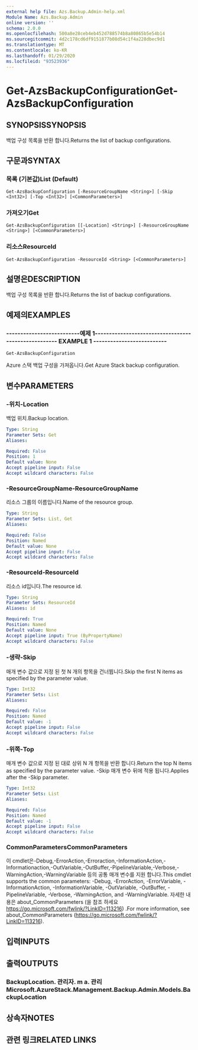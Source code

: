 ```yaml
---
external help file: Azs.Backup.Admin-help.xml
Module Name: Azs.Backup.Admin
online version: ''
schema: 2.0.0
ms.openlocfilehash: 500a8e28ceb4eb452d788574b8a80865b5e54b14
ms.sourcegitcommit: 4d2c178cd6df9151877b08d54c1f4a228dbec9d1
ms.translationtype: MT
ms.contentlocale: ko-KR
ms.lasthandoff: 01/29/2020
ms.locfileid: "93523936"
---
```

# <span data-ttu-id="81034-101">Get-AzsBackupConfiguration</span><span class="sxs-lookup"><span data-stu-id="81034-101">Get-AzsBackupConfiguration</span></span>

## <span data-ttu-id="81034-102">SYNOPSIS</span><span class="sxs-lookup"><span data-stu-id="81034-102">SYNOPSIS</span></span>
<span data-ttu-id="81034-103">백업 구성 목록을 반환 합니다.</span><span class="sxs-lookup"><span data-stu-id="81034-103">Returns the list of backup configurations.</span></span>

## <span data-ttu-id="81034-104">구문과</span><span class="sxs-lookup"><span data-stu-id="81034-104">SYNTAX</span></span>

### <span data-ttu-id="81034-105">목록 (기본값)</span><span class="sxs-lookup"><span data-stu-id="81034-105">List (Default)</span></span>
```
Get-AzsBackupConfiguration [-ResourceGroupName <String>] [-Skip <Int32>] [-Top <Int32>] [<CommonParameters>]
```

### <span data-ttu-id="81034-106">가져오기</span><span class="sxs-lookup"><span data-stu-id="81034-106">Get</span></span>
```
Get-AzsBackupConfiguration [[-Location] <String>] [-ResourceGroupName <String>] [<CommonParameters>]
```

### <span data-ttu-id="81034-107">리소스</span><span class="sxs-lookup"><span data-stu-id="81034-107">ResourceId</span></span>
```
Get-AzsBackupConfiguration -ResourceId <String> [<CommonParameters>]
```

## <span data-ttu-id="81034-108">설명은</span><span class="sxs-lookup"><span data-stu-id="81034-108">DESCRIPTION</span></span>
<span data-ttu-id="81034-109">백업 구성 목록을 반환 합니다.</span><span class="sxs-lookup"><span data-stu-id="81034-109">Returns the list of backup configurations.</span></span>

## <span data-ttu-id="81034-110">예제의</span><span class="sxs-lookup"><span data-stu-id="81034-110">EXAMPLES</span></span>

### <span data-ttu-id="81034-111">--------------------------예제 1--------------------------</span><span class="sxs-lookup"><span data-stu-id="81034-111">-------------------------- EXAMPLE 1 --------------------------</span></span>
```
Get-AzsBackupConfiguration
```

<span data-ttu-id="81034-112">Azure 스택 백업 구성을 가져옵니다.</span><span class="sxs-lookup"><span data-stu-id="81034-112">Get Azure Stack backup configuration.</span></span>

## <span data-ttu-id="81034-113">변수</span><span class="sxs-lookup"><span data-stu-id="81034-113">PARAMETERS</span></span>

### <span data-ttu-id="81034-114">-위치</span><span class="sxs-lookup"><span data-stu-id="81034-114">-Location</span></span>
<span data-ttu-id="81034-115">백업 위치.</span><span class="sxs-lookup"><span data-stu-id="81034-115">Backup location.</span></span>

```yaml
Type: String
Parameter Sets: Get
Aliases: 

Required: False
Position: 1
Default value: None
Accept pipeline input: False
Accept wildcard characters: False
```

### <span data-ttu-id="81034-116">-ResourceGroupName</span><span class="sxs-lookup"><span data-stu-id="81034-116">-ResourceGroupName</span></span>
<span data-ttu-id="81034-117">리소스 그룹의 이름입니다.</span><span class="sxs-lookup"><span data-stu-id="81034-117">Name of the resource group.</span></span>

```yaml
Type: String
Parameter Sets: List, Get
Aliases: 

Required: False
Position: Named
Default value: None
Accept pipeline input: False
Accept wildcard characters: False
```

### <span data-ttu-id="81034-118">-ResourceId</span><span class="sxs-lookup"><span data-stu-id="81034-118">-ResourceId</span></span>
<span data-ttu-id="81034-119">리소스 id입니다.</span><span class="sxs-lookup"><span data-stu-id="81034-119">The resource id.</span></span>

```yaml
Type: String
Parameter Sets: ResourceId
Aliases: id

Required: True
Position: Named
Default value: None
Accept pipeline input: True (ByPropertyName)
Accept wildcard characters: False
```

### <span data-ttu-id="81034-120">-생략</span><span class="sxs-lookup"><span data-stu-id="81034-120">-Skip</span></span>
<span data-ttu-id="81034-121">매개 변수 값으로 지정 된 첫 N 개의 항목을 건너뜁니다.</span><span class="sxs-lookup"><span data-stu-id="81034-121">Skip the first N items as specified by the parameter value.</span></span>

```yaml
Type: Int32
Parameter Sets: List
Aliases: 

Required: False
Position: Named
Default value: -1
Accept pipeline input: False
Accept wildcard characters: False
```

### <span data-ttu-id="81034-122">-위쪽</span><span class="sxs-lookup"><span data-stu-id="81034-122">-Top</span></span>
<span data-ttu-id="81034-123">매개 변수 값으로 지정 된 대로 상위 N 개 항목을 반환 합니다.</span><span class="sxs-lookup"><span data-stu-id="81034-123">Return the top N items as specified by the parameter value.</span></span>
<span data-ttu-id="81034-124">-Skip 매개 변수 뒤에 적용 됩니다.</span><span class="sxs-lookup"><span data-stu-id="81034-124">Applies after the -Skip parameter.</span></span>

```yaml
Type: Int32
Parameter Sets: List
Aliases: 

Required: False
Position: Named
Default value: -1
Accept pipeline input: False
Accept wildcard characters: False
```

### <span data-ttu-id="81034-125">CommonParameters</span><span class="sxs-lookup"><span data-stu-id="81034-125">CommonParameters</span></span>
<span data-ttu-id="81034-126">이 cmdlet은-Debug,-ErrorAction,-Erroraction,-InformationAction,-Informationaction,-OutVariable,-OutBuffer,-PipelineVariable,-Verbose,-WarningAction,-WarningVariable 등의 공통 매개 변수를 지원 합니다.</span><span class="sxs-lookup"><span data-stu-id="81034-126">This cmdlet supports the common parameters: -Debug, -ErrorAction, -ErrorVariable, -InformationAction, -InformationVariable, -OutVariable, -OutBuffer, -PipelineVariable, -Verbose, -WarningAction, and -WarningVariable.</span></span> <span data-ttu-id="81034-127">자세한 내용은 about_CommonParameters (을 참조 하세요 https://go.microsoft.com/fwlink/?LinkID=113216) .</span><span class="sxs-lookup"><span data-stu-id="81034-127">For more information, see about_CommonParameters (https://go.microsoft.com/fwlink/?LinkID=113216).</span></span>

## <span data-ttu-id="81034-128">입력</span><span class="sxs-lookup"><span data-stu-id="81034-128">INPUTS</span></span>

## <span data-ttu-id="81034-129">출력</span><span class="sxs-lookup"><span data-stu-id="81034-129">OUTPUTS</span></span>

### <span data-ttu-id="81034-130">BackupLocation. 관리자. m a. 관리</span><span class="sxs-lookup"><span data-stu-id="81034-130">Microsoft.AzureStack.Management.Backup.Admin.Models.BackupLocation</span></span>

## <span data-ttu-id="81034-131">상속자</span><span class="sxs-lookup"><span data-stu-id="81034-131">NOTES</span></span>

## <span data-ttu-id="81034-132">관련 링크</span><span class="sxs-lookup"><span data-stu-id="81034-132">RELATED LINKS</span></span>


